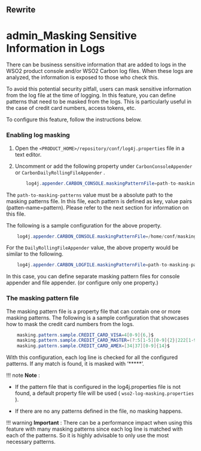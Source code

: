 ## Rewrite

# admin\_Masking Sensitive Information in Logs

There can be business sensitive information that are added to logs in the WSO2 product console and/or WSO2 Carbon log files. When these logs are analyzed, the information is exposed to those who check this.

To avoid this potential security pitfall, users can mask sensitive information from the log file at the time of logging. In this feature, you can define patterns that need to be masked from the logs. This is particularly useful in the case of credit card numbers, access tokens, etc.

To configure this feature, follow the instructions below.

### Enabling log masking

1.  Open the `<PRODUCT_HOME>/repository/conf/log4j.properties` file in a text editor.

2.  Uncomment or add the following property under `CarbonConsoleAppender` or `CarbonDailyRollingFileAppender` .

    ``` java
        log4j.appender.CARBON_CONSOLE.maskingPatternFile=path-to-masking-patterns
    ```

The `path-to-masking-patterns` value must be a absolute path to the masking patterns file. In this file, each pattern is defined as key, value pairs (patten-name=pattern). Please refer to the next section for information on this file.

The following is a sample configuration for the above property.

``` java
    log4j.appender.CARBON_CONSOLE.maskingPatternFile=/home/conf/masking-patterns.properties
```

For the `DailyRollingFileAppender` value, the above property would be similar to the following.

``` java
    log4j.appender.CARBON_LOGFILE.maskingPatternFile=path-to-masking-patterns
```

In this case, you can define separate masking pattern files for console appender and file appender. (or configure only one property.)

### The masking pattern file

The masking pattern file is a property file that can contain one or more masking patterns. The following is a sample configuration that showcases how to mask the credit card numbers from the logs.

``` java
    masking.pattern.sample.CREDIT_CARD_VISA=4[0-9]{6,}$
    masking.pattern.sample.CREDIT_CARD_MASTER=(?:5[1-5][0-9]{2}|222[1-9]|22[3-9][0-9]|2[3-6][0-9]{2}|27[01][0-9]|2720)[0-9]{12}
    masking.pattern.sample.CREDIT_CARD_AMEX=[34|37][0-9]{14}$
```

With this configuration, each log line is checked for all the configured patterns. If any match is found, it is masked with ‘\*\*\*\*\*’.

!!! note
**Note** :

-   If the pattern file that is configured in the log4j.properties file is not found, a default property file will be used ( `wso2-log-masking.properties` ).

-   If there are no any patterns defined in the file, no masking happens.

!!! warning
**Important** : There can be a performance impact when using this feature with many masking patterns since each log line is matched with each of the patterns. So it is highly advisable to only use the most necessary patterns.


